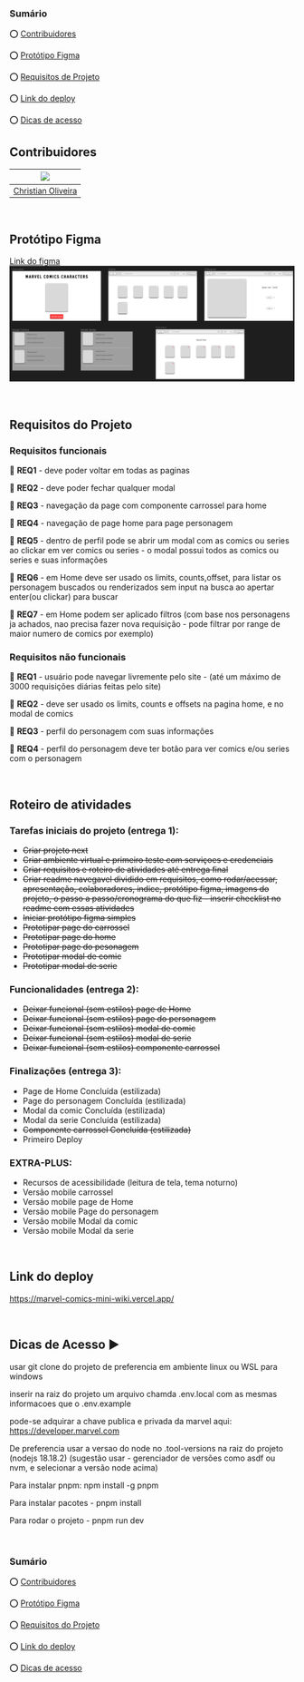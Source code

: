 <div  align="left">

### Sumário

:o: [Contribuidores](#contribuidores)

:o: [Protótipo Figma](#protótipo-figma)

:o: [Requisitos de Projeto](#requisitos-do-projeto)

:o: [Link do deploy](#link-do-deploy)

:o: [Dicas de acesso](#dicas-de-acesso-arrow_forward)

## Contribuidores

| [<img src="https://avatars.githubusercontent.com/u/116025325?v=4" width=115>](https://github.com/christiandoramo) |
| ----------------------------------------------------------------------------------------------------------------- |
| [Christian Oliveira](https://github.com/christiandoramo)                                                          |

<br>

## Protótipo Figma

[Link do figma](https://www.figma.com/file/wM0UP7UBtPNJk6sbAH87aw/Marvels-Comics-Mini-Wiki?type=design&node-id=0%3A1&mode=design&t=dVZIT831B0SCwkUC-1)
![Protótipo Figma](./prototipo.png)

<br>

## Requisitos do Projeto

### Requisitos funcionais

:pushpin: **REQ1** - deve poder voltar em todas as paginas

:pushpin: **REQ2** - deve poder fechar qualquer modal

:pushpin: **REQ3** - navegação da page com componente carrossel para home

:pushpin: **REQ4** - navegação de page home para page personagem

:pushpin: **REQ5** - dentro de perfil pode se abrir um modal com as comics ou series ao clickar em ver comics ou series - o modal possui todos as comics ou series e suas informações

:pushpin: **REQ6** - em Home deve ser usado os limits, counts,offset, para listar os personagem buscados ou renderizados sem input na busca ao apertar enter(ou clickar) para buscar

:pushpin: **REQ7** - em Home podem ser aplicado filtros (com base nos personagens ja achados, nao precisa fazer nova requisição - pode filtrar por range de maior numero de comics por exemplo)

### Requisitos não funcionais

:pushpin: **REQ1** - usuário pode navegar livremente pelo site - (até um máximo de 3000 requisições diárias feitas pelo site)

:pushpin: **REQ2** - deve ser usado os limits, counts e offsets na pagina home, e no modal de comics

:pushpin: **REQ3** - perfil do personagem com suas informações

:pushpin: **REQ4** - perfil do personagem deve ter botão para ver comics e/ou series com o personagem

<br>

## Roteiro de atividades

### Tarefas iniciais do projeto (entrega 1):

- ~~Criar projeto next~~
- ~~Criar ambiente virtual e primeiro teste com serviçoes e credenciais~~
- ~~Criar requisitos e roteiro de atividades até entrega final~~
- ~~Criar readme navegavel dividido em requisitos, como rodar/acessar, apresentação, colaboradores, indice, protótipo figma, imagens do projeto, o passo a passo/cronograma do que fiz - inserir checklist no readme com essas atividades~~
- ~~Iniciar protótipo figma simples~~
- ~~Prototipar page do carrossel~~
- ~~Prototipar page do home~~
- ~~Prototipar page do pesonagem~~
- ~~Prototipar modal de comic~~
- ~~Prototipar modal de serie~~

### Funcionalidades (entrega 2):

- ~~Deixar funcional (sem estilos) page de Home~~
- ~~Deixar funcional (sem estilos) page do personagem~~
- ~~Deixar funcional (sem estilos) modal de comic~~
- ~~Deixar funcional (sem estilos) modal de serie~~
- ~~Deixar funcional (sem estilos) componente carrossel~~

### Finalizações (entrega 3):

- Page de Home Concluída (estilizada)
- Page do personagem Concluída (estilizada)
- Modal da comic Concluída (estilizada)
- Modal da serie Concluída (estilizada)
- ~~Componente carrossel Concluída (estilizada)~~
- Primeiro Deploy

### EXTRA-PLUS:

- Recursos de acessibilidade (leitura de tela, tema noturno)
- Versão mobile carrossel
- Versão mobile page de Home
- Versão mobile Page do personagem
- Versão mobile Modal da comic
- Versão mobile Modal da serie

<br>

## Link do deploy

https://marvel-comics-mini-wiki.vercel.app/

<br>

## Dicas de Acesso :arrow_forward:

usar git clone do projeto de preferencia em ambiente linux ou WSL para windows

inserir na raiz do projeto um arquivo chamda .env.local com as mesmas informacoes que o .env.example

pode-se adquirar a chave publica e privada da marvel aqui: https://developer.marvel.com

De preferencia usar a versao do node no .tool-versions na raiz do projeto (nodejs 18.18.2)
(sugestão usar - gerenciador de versões como asdf ou nvm, e selecionar a versão node acima)

Para instalar pnpm: npm install -g pnpm

Para instalar pacotes - pnpm install

Para rodar o projeto - pnpm run dev

<br>

### Sumário

:o: [Contribuidores](#contribuidores)

:o: [Protótipo Figma](#protótipo-figma)

:o: [Requisitos do Projeto](#requisitos-do-projeto)

:o: [Link do deploy](#link-do-deploy)

:o: [Dicas de acesso](#dicas-de-acesso-arrow_forward)

</div>
